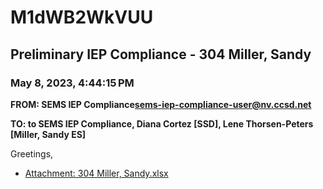 # M1dWB2WkVUU
## Preliminary IEP Compliance - 304 Miller, Sandy
### May 8, 2023, 4:44:15 PM
**FROM: SEMS IEP Compliance<sems-iep-compliance-user@nv.ccsd.net>**

**TO: to SEMS IEP Compliance, Diana Cortez [SSD], Lene Thorsen-Peters [Miller, Sandy ES]**


Greetings, 





* [Attachment: 304 Miller, Sandy.xlsx](M1dWB2WkVUU-attachment-1.xlsx)

